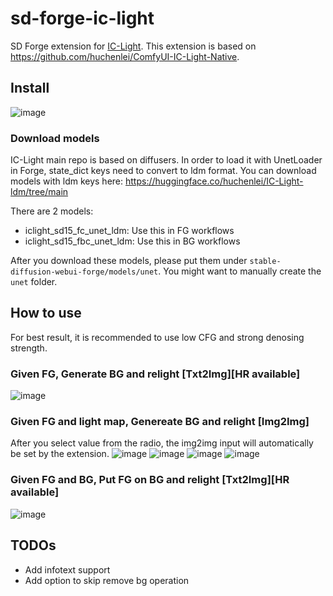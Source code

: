 # sd-forge-ic-light
SD Forge extension for [IC-Light](https://github.com/lllyasviel/IC-Light). This extension is based on https://github.com/huchenlei/ComfyUI-IC-Light-Native.

## Install
![image](https://github.com/huchenlei/sd-forge-ic-light/assets/20929282/608fbe20-1430-4efa-93bc-166f629eaaa5)

### Download models
IC-Light main repo is based on diffusers. In order to load it with UnetLoader in Forge, state_dict keys need to convert to ldm format. You can download models with ldm keys here: https://huggingface.co/huchenlei/IC-Light-ldm/tree/main

There are 2 models:
- iclight_sd15_fc_unet_ldm: Use this in FG workflows
- iclight_sd15_fbc_unet_ldm: Use this in BG workflows

After you download these models, please put them under `stable-diffusion-webui-forge/models/unet`. You might want to manually create the `unet` folder.

## How to use
For best result, it is recommended to use low CFG and strong denosing strength.

### Given FG, Generate BG and relight [Txt2Img][HR available]
![image](https://github.com/huchenlei/sd-forge-ic-light/assets/20929282/00fbae46-b5cf-4415-89ac-5b23b1a8f463)

### Given FG and light map, Genereate BG and relight [Img2Img]
After you select value from the radio, the img2img input will automatically be set by the extension. 
![image](https://github.com/huchenlei/sd-forge-ic-light/assets/20929282/1b9e9c87-e8ef-4505-ab04-ade37336a8a3)
![image](https://github.com/huchenlei/sd-forge-ic-light/assets/20929282/618ba4d4-5df7-4084-bdf1-44927f77a581)
![image](https://github.com/huchenlei/sd-forge-ic-light/assets/20929282/899bf635-1aac-40e5-bf4f-ca801e7922d5)
![image](https://github.com/huchenlei/sd-forge-ic-light/assets/20929282/4b768af2-c9ac-4fc2-9762-a2df45ec3371)

### Given FG and BG, Put FG on BG and relight [Txt2Img][HR available]
![image](https://github.com/huchenlei/sd-forge-ic-light/assets/20929282/c5e57d36-8191-412c-8eb3-3ba1bc109571)

## TODOs

- Add infotext support
- Add option to skip remove bg operation
